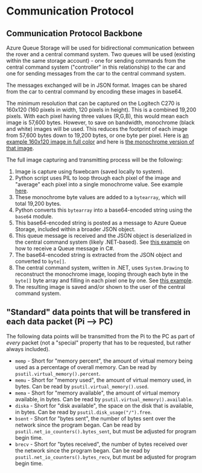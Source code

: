 # Communication Protocol

## Communication Protocol Backbone
Azure Queue Storage will be used for bidirectional communication between the rover and a central command system. Two queues will be used (existing within the same storage account) - one for sending commands from the central command system ("controller" in this relationship) to the car and one for sending messages from the car to the central command system.

The messages exchanged will be in JSON format. Images can be shared from the car to central command by encoding these images in base64.

The minimum resolution that can be captured on the Logitech C270 is 160x120 (160 pixels in width, 120 pixels in height). This is a combined 19,200 pixels. With each pixel having three values (R,G,B), this would mean each image is 57,600 bytes. However, to save on bandwidth, monochrome (black and white) images will be used. This reduces the footprint of each image from 57,600 bytes down to 19,200 bytes, or one byte per pixel. Here is [an example 160x120 image in full color](https://i.imgur.com/pwf6wCL.jpeg) and here is [the monochrome version of that image](https://i.imgur.com/kpKrpUn.png).

The full image capturing and transmitting process will be the following:
1. Image is capture using fswebcam (saved locally to system).
2. Python script uses PIL to loop through each pixel of the image and "average" each pixel into a single monochrome value. See example [here](https://i.imgur.com/dd0vRru.png).
3. These monochrome byte values are added to a `bytearray`, which will total 19,200 bytes.
4. Python converts this `bytearray` into a base64-encoded string using the `base64` module. 
5. This base64-encoded string is posted as a message to Azure Queue Storage, included within a broader JSON object.
6. This queue message is received and the JSON object is deserialized in the central command system (likely .NET-based). See [this example](https://i.imgur.com/3s78G7d.png) on how to receive a Queue message in C#.
7. The base64-encoded string is extracted from the JSON object and converted to `byte[]`.
7. The central command system, written in .NET, uses `System.Drawing` to reconstruct the monochrome image, looping through each byte in the `byte[]` byte array and filling in each pixel one by one. See [this example](https://i.imgur.com/DMnJx8f.png).
8. The resulting image is saved and/or shown to the user of the central command system.


## "Standard" data points that will be transfered in each data packet (Pi --> PC)
The following data points will be transmitted from the Pi to the PC as part of *every* packet (not a "special" property that has to be requested, but rather always included).
- `memp` - Short for "memory percent", the amount of virtual memory being used as a percentage of overall memory. Can be read by `psutil.virtual_memory().percent`.
- `memu` - Short for "memory used", the amount of virtual memory used, in bytes. Can be read by `psutil.virtual_memory().used`.
- `mema` - Short for "memory available", the amount of virtual memory available, in bytes. Can be read by `psutil.virtual_memory().available`.
- `diska` - Short for "disk available", the space on the disk that is available, in bytes. Can be read by `psutil.disk_usage("/").free`.
- `bsent` - Short for "bytes sent", the number of bytes sent over the network since the program began. Can be read by `psutil.net_io_counters().bytes_sent`, but must be adjusted for program begin time.
- `brecv` - Short for "bytes received", the number of bytes received over the network since the program began. Can be read by `psutil.net_io_counters().bytes_recv`, but must be adjusted for program begin time.
